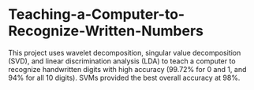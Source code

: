 # Teaching-a-Computer-to-Recognize-Written-Numbers
This project uses wavelet decomposition, singular value decomposition (SVD), and linear discrimination analysis (LDA) to teach a computer to recognize handwritten digits with high accuracy (99.72% for 0 and 1, and 94% for all 10 digits). SVMs provided the best overall accuracy at 98%.
